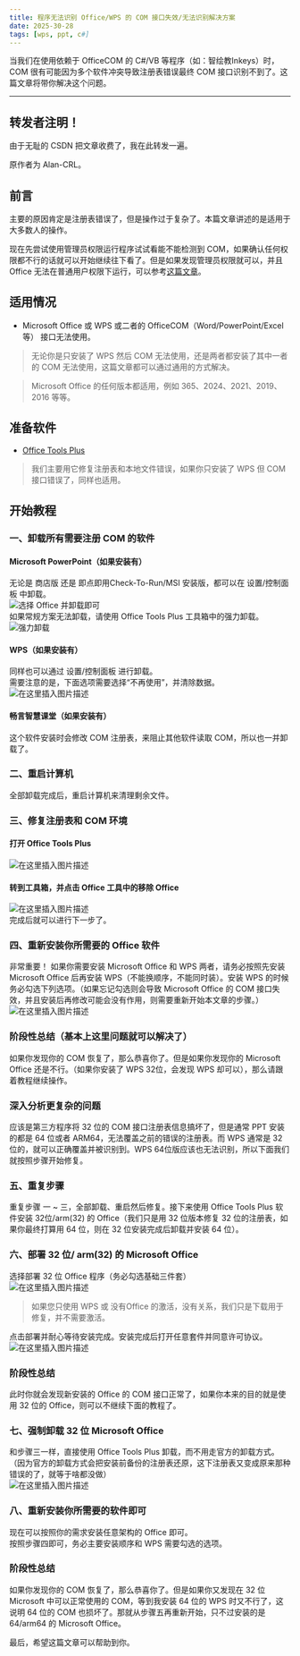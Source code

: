 ```yaml
---
title: 程序无法识别 Office/WPS 的 COM 接口失效/无法识别解决方案
date: 2025-30-28
tags: [wps, ppt, c#]
---
```


当我们在使用依赖于 OfficeCOM 的 C\#/VB 等程序（如：智绘教Inkeys）时，COM 很有可能因为多个软件冲突导致注册表错误最终 COM 接口识别不到了。这篇文章将带你解决这个问题。

---

## 转发者注明！

由于无耻的 CSDN 把文章收费了，我在此转发一遍。

原作者为 Alan-CRL。

## 前言

主要的原因肯定是注册表错误了，但是操作过于复杂了。本篇文章讲述的是适用于大多数人的操作。

现在先尝试使用管理员权限运行程序试试看能不能检测到 COM，如果确认任何权限都不行的话就可以开始继续往下看了。但是如果发现管理员权限就可以，并且 Office 无法在普通用户权限下运行，可以参考[这篇文章][Link 1]。

## 适用情况 

 *  Microsoft Office 或 WPS 或二者的 OfficeCOM（Word/PowerPoint/Excel 等） 接口无法使用。

> 无论你是只安装了 WPS 然后 COM 无法使用，还是两者都安装了其中一者的 COM 无法使用，这篇文章都可以通过通用的方式解决。

> Microsoft Office 的任何版本都适用，例如 365、2024、2021、2019、2016 等等。

## 准备软件 

 *  [Office Tools Plus][]

> 我们主要用它修复注册表和本地文件错误，如果你只安装了 WPS 但 COM 接口错误了，同样也适用。

## 开始教程 

### 一、卸载所有需要注册 COM 的软件 

#### Microsoft PowerPoint（如果安装有） 

无论是 商店版 还是 即点即用Check-To-Run/MSI 安装版，都可以在 设置/控制面板 中卸载。  
![选择 Office 并卸载即可](/25032801.png)  
如果常规方案无法卸载，请使用 Office Tools Plus 工具箱中的强力卸载。  
![强力卸载](/25032802.jpeg)

#### WPS（如果安装有） 

同样也可以通过 设置/控制面板 进行卸载。  
需要注意的是，下面选项需要选择“不再使用”，并清除数据。  
![在这里插入图片描述](/25032803.png)

#### 畅言智慧课堂（如果安装有） 

这个软件安装时会修改 COM 注册表，来阻止其他软件读取 COM，所以也一并卸载了。

### 二、重启计算机 

全部卸载完成后，重启计算机来清理剩余文件。

### 三、修复注册表和 COM 环境 

#### 打开 Office Tools Plus 

![在这里插入图片描述](/25032804.jpeg)

#### 转到工具箱，并点击 Office 工具中的移除 Office 

![在这里插入图片描述](/25032805.jpeg)  
完成后就可以进行下一步了。

### 四、重新安装你所需要的 Office 软件 

非常重要！ 如果你需要安装 Microsoft Office 和 WPS 两者，请务必按照先安装 Microsoft Office 后再安装 WPS（不能换顺序，不能同时装）。安装 WPS 的时候务必勾选下列选项。（如果忘记勾选则会导致 Microsoft Office 的 COM 接口失效，并且安装后再修改可能会没有作用，则需要重新开始本文章的步骤。）  
![在这里插入图片描述](/25032806.png)

### 阶段性总结（基本上这里问题就可以解决了） 

如果你发现你的 COM 恢复了，那么恭喜你了。但是如果你发现你的 Microsoft Office 还是不行。（如果你安装了 WPS 32位，会发现 WPS 却可以），那么请跟着教程继续操作。

### 深入分析更复杂的问题 

应该是第三方程序将 32 位的 COM 接口注册表信息搞坏了，但是通常 PPT 安装的都是 64 位或者 ARM64，无法覆盖之前的错误的注册表。而 WPS 通常是 32 位的，就可以正确覆盖并被识别到。WPS 64位版应该也无法识别，所以下面我们就按照步骤开始修复。

### 五、重复步骤 

重复步骤 一 ~ 三，全部卸载、重启然后修复。接下来使用 Office Tools Plus 软件安装 32位/arm(32) 的 Office（我们只是用 32 位版本修复 32 位的注册表，如果你最终打算用 64 位，则在 32 位安装完成后卸载并安装 64 位）。

### 六、部署 32 位/ arm(32) 的 Microsoft Office 

选择部署 32 位 Office 程序（务必勾选基础三件套）  
![在这里插入图片描述](/25032807.png)

> 如果您只使用 WPS 或 没有Office 的激活，没有关系，我们只是下载用于修复，并不需要激活。

点击部署并耐心等待安装完成。安装完成后打开任意套件并同意许可协议。  
![在这里插入图片描述](/25032808.png)

### 阶段性总结 

此时你就会发现新安装的 Office 的 COM 接口正常了，如果你本来的目的就是使用 32 位的 Office，则可以不继续下面的教程了。

### 七、强制卸载 32 位 Microsoft Office 

和步骤三一样，直接使用 Office Tools Plus 卸载，而不用走官方的卸载方式。（因为官方的卸载方式会把安装前备份的注册表还原，这下注册表又变成原来那种错误的了，就等于啥都没做）  
![在这里插入图片描述](/25032809.jpeg)

### 八、重新安装你所需要的软件即可 

现在可以按照你的需求安装任意架构的 Office 即可。  
按照步骤四即可，务必主要安装顺序和 WPS 需要勾选的选项。

### 阶段性总结 

如果你发现你的 COM 恢复了，那么恭喜你了。但是如果你又发现在 32 位 Microsoft 中可以正常使用的 COM，等到我安装 64 位的 WPS 时又不行了，这说明 64 位的 COM 也损坏了。那就从步骤五再重新开始，只不过安装的是 64/arm64 的 Microsoft Office。

最后，希望这篇文章可以帮助到你。


[Link 1]: https://blog.csdn.net/alan16356/article/details/143625981?sharetype=blogdetail&sharerId=143625981&sharerefer=PC&sharesource=alan16356&sharefrom=mp_from_link
[Office Tools Plus]: https://otp.landian.vip